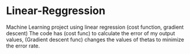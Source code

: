 # Linear-Reggression
Machine Learning project using linear regression (cost function, gradient descent)
The code has (cost func) to calculate the error of my output values, (Gradient descent func) changes the values of thetas to minimize the error rate. 
